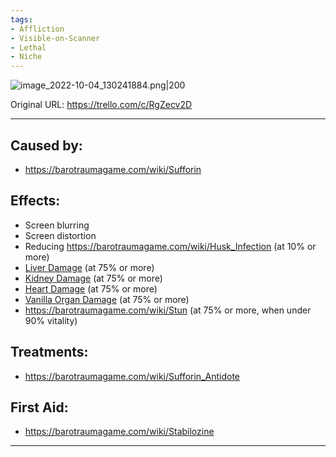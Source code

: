 ```yaml
---
tags:
- Affliction
- Visible-on-Scanner
- Lethal
- Niche
---
```


![image_2022-10-04_130241884.png\|200](/Torso/Sufforin%20Poisoning%20-%20Attachments/68045a99168cdecd5f71f979.png)

Original URL: https://trello.com/c/RgZecv2D

---

## Caused by:

- https://barotraumagame.com/wiki/Sufforin

## Effects:

- Screen blurring
- Screen distortion
- Reducing https://barotraumagame.com/wiki/Husk_Infection (at 10% or more)
- [Liver Damage](Liver%20Damage.md) (at 75% or more)
- [Kidney Damage](Kidney%20Damage.md) (at 75% or more)
- [Heart Damage](../Heart/Heart%20Damage.md) (at 75% or more)
- [Vanilla Organ Damage](Vanilla%20Organ%20Damage.md) (at 75% or more)
- https://barotraumagame.com/wiki/Stun (at 75% or more, when under 90% vitality)

## Treatments:

- https://barotraumagame.com/wiki/Sufforin_Antidote

## First Aid:

- https://barotraumagame.com/wiki/Stabilozine

---

